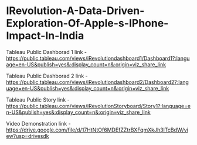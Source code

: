 # IRevolution-A-Data-Driven-Exploration-Of-Apple-s-IPhone-Impact-In-India


Tableau Public Dashborad 1 link - https://public.tableau.com/views/iRevolutiondashboard1/Dashboard1?:language=en-US&publish=yes&:display_count=n&:origin=viz_share_link

Tableau Public Dashborad 2 link - https://public.tableau.com/views/iRevolutiondashboard2/Dashboard2?:language=en-US&publish=yes&:display_count=n&:origin=viz_share_link

Tableau Public Story link - https://public.tableau.com/views/iRevolutionStoryboard/Story1?:language=en-US&publish=yes&:display_count=n&:origin=viz_share_link

Video Demonstration link - https://drive.google.com/file/d/17HtNtOf6MDEfZZtrBXFqmXkJh3ITcBdW/view?usp=drivesdk
